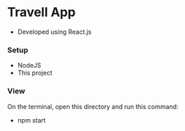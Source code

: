 # Travell App

- Developed using React.js 

### Setup 

-  NodeJS
- This project

### View

On the terminal, open this directory and run this command:

- npm start

